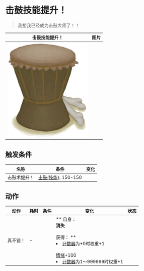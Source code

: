 # 击鼓技能提升！  
> 我想我已经成为击鼓大师了！！  
  
  击鼓技能提升！  |   图片   
 ----  |  ----:   
   |  <img decoding="async" src="Sprite/Drum.png" href="a.md" style="max-width:300px;max-height:300px;">   
  
## 触发条件  
名称  |  条件  |  变化  
----  |  ----  |  ----  
击鼓术提升！  |  [击鼓(技能)](Skill_Percussion.md): 150-150  |    
## 动作  
动作  |  耗时  |  条件  |  变化  |  状态  
----  |  ----  |  ----  |  ----  |  ----  
真不错！<br>  |  -  |    |  ** 自身：**<br>消失<br><br>** 获得： **<br><li>[计数器](TickCounter.md)为+0时权重+1</li><br>[情绪](Morale.md)+100<br><li>[计数器](TickCounter.md)为1～999999时权重+1</li>  |    


<script>document.title="击鼓技能提升！ - 卡牌生存百科 Card Survival Wiki";</script>